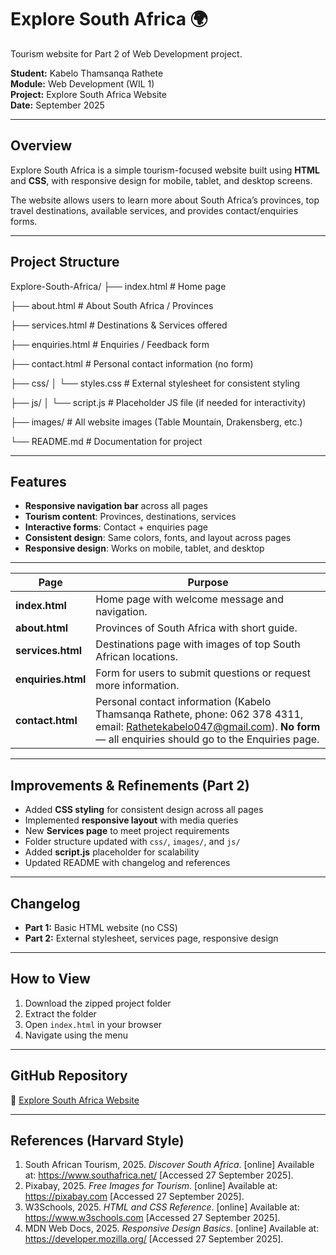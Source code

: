 # Explore South Africa 🌍
Tourism website for Part 2 of Web Development project.

**Student:** Kabelo Thamsanqa Rathete  
**Module:** Web Development (WIL 1)  
**Project:** Explore South Africa Website  
**Date:** September 2025  

---

## Overview
Explore South Africa is a simple tourism-focused website built using **HTML** and **CSS**, with responsive design for mobile, tablet, and desktop screens.  

The website allows users to learn more about South Africa’s provinces, top travel destinations, available services, and provides contact/enquiries forms.  

---

## Project Structure
Explore-South-Africa/
├── index.html         # Home page

├── about.html         # About South Africa / Provinces

├── services.html      # Destinations & Services offered

├── enquiries.html     # Enquiries / Feedback form

├── contact.html       # Personal contact information (no form)

├── css/
│   └── styles.css     # External stylesheet for consistent styling

├── js/
│   └── script.js      # Placeholder JS file (if needed for interactivity)

├── images/            # All website images (Table Mountain, Drakensberg, etc.)

└── README.md          # Documentation for project


---

## Features
- **Responsive navigation bar** across all pages  
- **Tourism content**: Provinces, destinations, services  
- **Interactive forms**: Contact + enquiries page  
- **Consistent design**: Same colors, fonts, and layout across pages  
- **Responsive design**: Works on mobile, tablet, and desktop

---

| Page               | Purpose                                                                                                                                                                                                            |
| ------------------ | ------------------------------------------------------------------------------------------------------------------------------------------------------------------------------------------------------------------ |
| **index.html**     | Home page with welcome message and navigation.                                                                                                                                                                     |
| **about.html**     | Provinces of South Africa with short guide.                                                                                                                                                                        |
| **services.html**  | Destinations page with images of top South African locations.                                                                                                                                                      |
| **enquiries.html** | Form for users to submit questions or request more information.                                                                                                                                                    |
| **contact.html**   | Personal contact information (Kabelo Thamsanqa Rathete, phone: 062 378 4311, email: [Rathetekabelo047@gmail.com](mailto:Rathetekabelo047@gmail.com)). **No form** — all enquiries should go to the Enquiries page. |

---

## Improvements & Refinements (Part 2)
- Added **CSS styling** for consistent design across all pages  
- Implemented **responsive layout** with media queries  
- New **Services page** to meet project requirements  
- Folder structure updated with `css/`, `images/`, and `js/`  
- Added **script.js** placeholder for scalability  
- Updated README with changelog and references  

---

## Changelog
- **Part 1:** Basic HTML website (no CSS)  
- **Part 2:** External stylesheet, services page, responsive design  

---

## How to View
1. Download the zipped project folder  
2. Extract the folder  
3. Open `index.html` in your browser  
4. Navigate using the menu  

---

##  GitHub Repository
🔗 [Explore South Africa Website](https://github.com/st10466329/Explore-South-Africa)  

---

## References (Harvard Style)
1. South African Tourism, 2025. *Discover South Africa*. [online] Available at: <https://www.southafrica.net/> [Accessed 27 September 2025].  
2. Pixabay, 2025. *Free Images for Tourism*. [online] Available at: <https://pixabay.com> [Accessed 27 September 2025].  
3. W3Schools, 2025. *HTML and CSS Reference*. [online] Available at: <https://www.w3schools.com> [Accessed 27 September 2025].  
4. MDN Web Docs, 2025. *Responsive Design Basics*. [online] Available at: <https://developer.mozilla.org/> [Accessed 27 September 2025].


